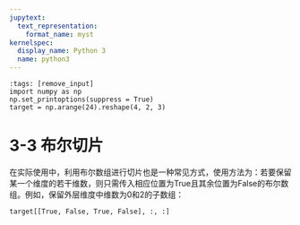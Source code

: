 ```yaml
---
jupytext:
  text_representation:
    format_name: myst
kernelspec:
  display_name: Python 3
  name: python3
---
```


```{code-cell} ipython3
:tags: [remove_input]
import numpy as np
np.set_printoptions(suppress = True)
target = np.arange(24).reshape(4, 2, 3)
```

# 3-3 布尔切片

在实际使用中，利用布尔数组进行切片也是一种常见方式，使用方法为：若要保留某一个维度的若干维数，则只需传入相应位置为True且其余位置为False的布尔数组。例如，保留外层维度中维数为0和2的子数组：

```{code-cell} ipython3
target[[True, False, True, False], :, :]
```